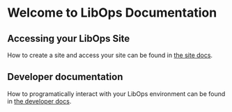 # Welcome to LibOps Documentation

## Accessing your LibOps Site

How to create a site and access your site can be found in [the site docs](site/index.md).

## Developer documentation

How to programatically interact with your LibOps environment can be found in [the developer docs](development/index.md).
